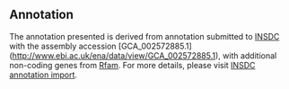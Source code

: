 
Annotation
----------

The annotation presented is derived from annotation submitted to
[INSDC](http://www.insdc.org) with the assembly accession [GCA\_002572885.1]
(http://www.ebi.ac.uk/ena/data/view/GCA_002572885.1),
with additional non-coding genes from
[Rfam](http://rfam.xfam.org/). For more details, please visit [INSDC
annotation import](http://ensemblgenomes.org/info/data/insdc_annotation).
